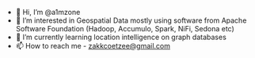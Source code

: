 - 👋 Hi, I’m @a1mzone
- 👀 I’m interested in Geospatial Data mostly using software from Apache Software Foundation (Hadoop, Accumulo, Spark, NiFi, Sedona etc)
- 🌱 I’m currently learning location intelligence on graph databases 
- 📫 How to reach me - zakkcoetzee@gmail.com

<!---
a1mzone/a1mzone is a ✨ special ✨ repository because its `README.md` (this file) appears on your GitHub profile.
You can click the Preview link to take a look at your changes.
--->
